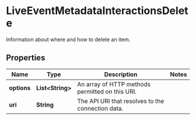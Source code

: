 

# LiveEventMetadataInteractionsDelete

Information about where and how to delete an item.

## Properties

| Name | Type | Description | Notes |
|------------ | ------------- | ------------- | -------------|
|**options** | **List&lt;String&gt;** | An array of HTTP methods permitted on this URI. |  |
|**uri** | **String** | The API URI that resolves to the connection data. |  |



